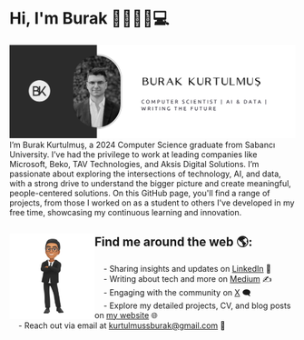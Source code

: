 # Hi, I'm Burak 👋👨🏻‍🎓💻

<img src="https://raw.githubusercontent.com/bkurtulmus/bkurtulmus/master/gh-header-image-cropped.png" alt="banner that says Burak Kurtulmuş - Computer Scientist | AI & Data | Writing the Future alongside a photo of Burak and logo of Burak Kurtulmus">
I’m Burak Kurtulmuş, a 2024 Computer Science graduate from Sabancı University. I’ve had the privilege to work at leading companies like Microsoft, Beko, TAV Technologies, and Aksis Digital Solutions. I’m passionate about exploring the intersections of technology, AI, and data, with a strong drive to understand the bigger picture and create meaningful, people-centered solutions. On this GitHub page, you'll find a range of projects, from those I worked on as a student to others I've developed in my free time, showcasing my continuous learning and innovation.


## Find me around the web 🌎: <a href="#"><img align="left" width="150" height="150" src="https://raw.githubusercontent.com/bkurtulmus/bkurtulmus/master/bkurtulmus-cartoon.png"></a>
&nbsp;&nbsp;&nbsp;&nbsp;- Sharing insights and updates on <a href="https://www.linkedin.com/in/burakkurtulmus/">LinkedIn</a> 💼<br>
&nbsp;&nbsp;&nbsp;&nbsp;- Writing about tech and more on <a href="https://medium.com/@bkurtulmus">Medium</a> ✍️<br>
&nbsp;&nbsp;&nbsp;&nbsp;- Engaging with the community on <a href="https://x.com/burakkurtulmuss">X</a> 🗨️<br>
&nbsp;&nbsp;&nbsp;&nbsp;- Explore my detailed projects, CV, and blog posts on <a href="https://bkurtulmus9.wixsite.com/burakkurtulmus">my website</a> 🌐<br>
&nbsp;&nbsp;&nbsp;&nbsp;- Reach out via email at <a href="mailto:kurtulmussburak@gmail.com">kurtulmussburak@gmail.com</a> 📧


